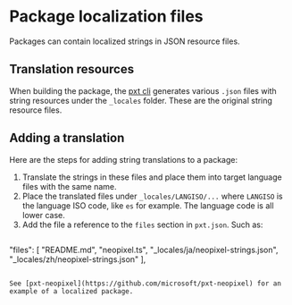 # Package localization files

Packages can contain localized strings in JSON resource files.

## Translation resources

When building the package, the [pxt cli](/cli) generates various ``.json`` files with string resources under the ``_locales`` folder. These are the original string resource files.

## Adding a translation

Here are the steps for adding string translations to a package:

1. Translate the strings in these files and place them into target language files with the same name.
2. Place the translated files under ``_locales/LANGISO/...`` where ``LANGISO`` is the language ISO code, like ``es`` for example. The language code is all lower case.
3. Add the file a reference to the ``files`` section in ``pxt.json``. Such as:

>```json
"files": [
    "README.md",
    "neopixel.ts",
    "_locales/ja/neopixel-strings.json",
    "_locales/zh/neopixel-strings.json"
],
```

See [pxt-neopixel](https://github.com/microsoft/pxt-neopixel) for an example of a localized package.